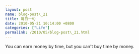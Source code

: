 ```yaml
---  
layout: post  
name: blog-post\_21  
title: 每日一句  
date: 2010-05-21 10:14:00 +0800  
categories: ["Life"]  
permalink: /2010/05/blog-post\_21.html  
---  
```

You can earn money by time, but you can't buy time by money.
